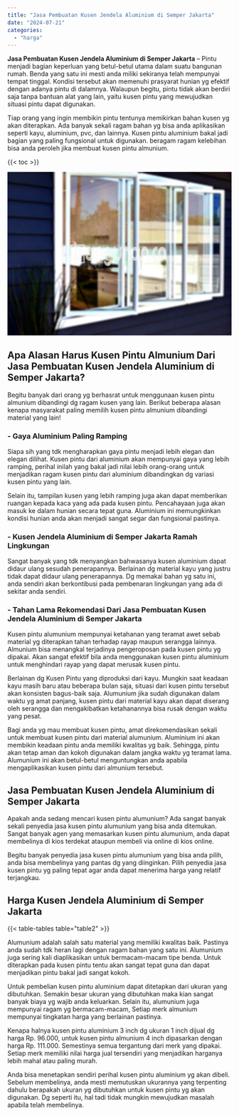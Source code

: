 ```yaml
---
title: "Jasa Pembuatan Kusen Jendela Aluminium di Semper Jakarta"
date: "2024-07-21"
categories: 
  - "harga"
---
```


**Jasa Pembuatan Kusen Jendela Aluminium di Semper Jakarta** – Pintu menjadi bagian keperluan yang betul-betul utama dalam suatu bangunan rumah. Benda yang satu ini mesti anda miliki sekiranya telah mempunyai tempat tinggal. Kondisi tersebut akan memenuhi prasyarat hunian yg efektif dengan adanya pintu di dalamnya. Walaupun begitu, pintu tidak akan berdiri saja tanpa bantuan alat yang lain, yaitu kusen pintu yang mewujudkan situasi pintu dapat digunakan.

Tiap orang yang ingin membikin pintu tentunya memikirkan bahan kusen yg akan diterapkan. Ada banyak sekali ragam bahan yg bisa anda aplikasikan seperti kayu, aluminium, pvc, dan lainnya. Kusen pintu aluminium bakal jadi bagian yang paling fungsional untuk digunakan. beragam ragam kelebihan bisa anda peroleh jika membuat kusen pintu almunium.

{{< toc >}}

![Jasa Pembuatan Kusen Jendela Aluminium di Semper Jakarta](/images/harga-kusen-jendela-alumunium-19.png)

## Apa Alasan Harus Kusen Pintu Almunium Dari Jasa Pembuatan Kusen Jendela Aluminium di Semper Jakarta?

Begitu banyak dari orang yg berhasrat untuk menggunaan kusen pintu almunium dibandingi dg ragam kusen yang lain. Berikut beberapa alasan kenapa masyarakat paling memilih kusen pintu almunium dibandingi material yang lain!

### \- Gaya Aluminium Paling Ramping

Siapa sih yang tdk mengharapkan gaya pintu menjadi lebih elegan dan elegan dilihat. Kusen pintu dari aluminium akan mempunyai gaya yang lebih ramping, perihal inilah yang bakal jadi nilai lebih orang-orang untuk menjadikan ragam kusen pintu dari aluminium dibandingkan dg variasi kusen pintu yang lain.

Selain itu, tampilan kusen yang lebih ramping juga akan dapat memberikan ruangan kepada kaca yang ada pada kusen pintu. Pencahayaan juga akan masuk ke dalam hunian secara tepat guna. Aluminium ini memungkinkan kondisi hunian anda akan menjadi sangat segar dan fungsional pastinya.

### \- Kusen Jendela Aluminium di Semper Jakarta Ramah Lingkungan

Sangat banyak yang tdk menyangkan bahwasanya kusen aluminium dapat didaur ulang sesudah penerapannya. Berlainan dg material kayu yang justru tidak dapat didaur ulang penerapannya. Dg memakai bahan yg satu ini, anda sendiri akan berkontibusi pada pembenaran lingkungan yang ada di sekitar anda sendiri.

### \- Tahan Lama Rekomendasi Dari Jasa Pembuatan Kusen Jendela Aluminium di Semper Jakarta

Kusen pintu alumunium mempunyai ketahanan yang teramat awet sebab material yg diterapkan tahan terhadap rayap maupun serangga lainnya. Almunium bisa menangkal terjadinya pengeroposan pada kusen pintu yg dipakai. Akan sangat efektif bila anda menggunakan kusen pintu aluminium untuk menghindari rayap yang dapat merusak kusen pintu.

Berlainan dg Kusen Pintu yang diproduksi dari kayu. Mungkin saat keadaan kayu masih baru atau beberapa bulan saja, situasi dari kusen pintu tersebut akan konsisten bagus-baik saja. Alumunium jika sudah digunakan dalam waktu yg amat panjang, kusen pintu dari material kayu akan dapat diserang oleh serangga dan mengakibatkan ketahanannya bisa rusak dengan waktu yang pesat.

Bagi anda yg mau membuat kusen pintu, amat direkomendasikan sekali untuk membuat kusen pintu dari material alumunium. Aluminium ini akan membikin keadaan pintu anda memiliki kwalitas yg baik. Sehingga, pintu akan tetap aman dan kokoh digunakan dalam jangka waktu yg teramat lama. Alumunium ini akan betul-betul menguntungkan anda apabila mengaplikasikan kusen pintu dari almunium tersebut.

## Jasa Pembuatan Kusen Jendela Aluminium di Semper Jakarta

Apakah anda sedang mencari kusen pintu alumunium? Ada sangat banyak sekali penyedia jasa kusen pintu alumunium yang bisa anda ditemukan. Sangat banyak agen yang memasarkan kusen pintu alumunium, anda dapat membelinya di kios terdekat ataupun membeli via online di kios online.

Begitu banyak penyedia jasa kusen pintu alumunium yang bisa anda pilih, anda bisa membelinya yang pantas dg yang diinginkan. Pilih penyedia jasa kusen pintu yg paling tepat agar anda dapat menerima harga yang relatif terjangkau.

## Harga Kusen Jendela Aluminium di Semper Jakarta

{{< table-tables table="table2" >}}

Alumunium adalah salah satu material yang memiliki kwalitas baik. Pastinya anda sudah tdk heran lagi dengan ragam bahan yang satu ini. Alumunium juga sering kali diaplikasikan untuk bermacam-macam tipe benda. Untuk diterapkan pada kusen pintu tentu akan sangat tepat guna dan dapat menjadikan pintu bakal jadi sangat kokoh.

Untuk pembelian kusen pintu aluminium dapat ditetapkan dari ukuran yang dibutuhkan. Semakin besar ukuran yang dibutuhkan maka kian sangat banyak biaya yg wajib anda keluarkan. Selain itu, alumunium juga mempunyai ragam yg bermacam-macam, Setiap merk almunium mempunyai tingkatan harga yang berlainan pastinya.

Kenapa halnya kusen pintu aluminium 3 inch dg ukuran 1 inch dijual dg harga Rp. 96.000, untuk kusen pintu almunium 4 inch dipasarkan dengan harga Rp. 111.000. Semestinya semua tergantung dari merk yang dipakai. Setiap merk memiliki nilai harga jual tersendiri yang menjadikan harganya lebih mahal atau paling murah.

Anda bisa menetapkan sendiri perihal kusen pintu aluminium yg akan dibeli. Sebelum membelinya, anda mesti memutuskan ukurannya yang terpenting dahulu berapakah ukuran yg dibutuhkan untuk kusen pintu yg akan digunakan. Dg seperti itu, hal tadi tidak mungkin mewujudkan masalah apabila telah membelinya.
